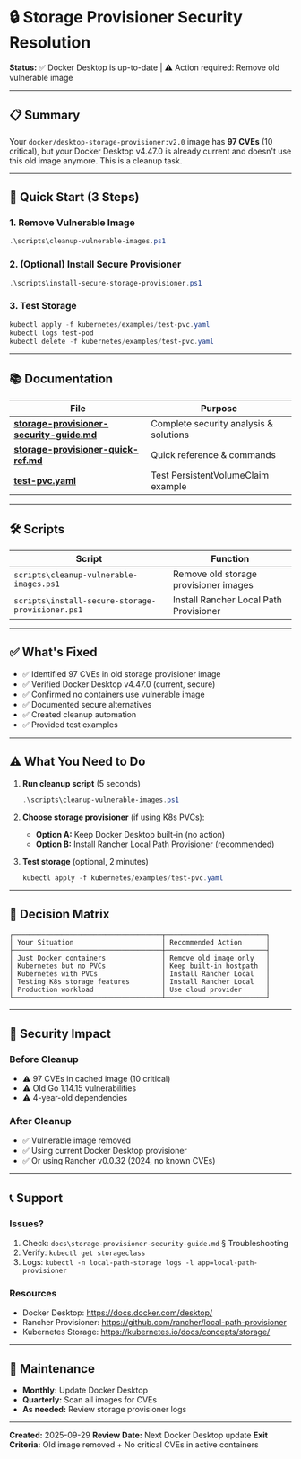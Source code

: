 # 🔒 Storage Provisioner Security Resolution

**Status:** ✅ Docker Desktop is up-to-date | ⚠️ Action required: Remove old vulnerable image

---

## 📋 Summary

Your `docker/desktop-storage-provisioner:v2.0` image has **97 CVEs** (10 critical), but your Docker Desktop v4.47.0 is already current and doesn't use this old image anymore. This is a cleanup task.

---

## 🚀 Quick Start (3 Steps)

### 1. Remove Vulnerable Image
```powershell
.\scripts\cleanup-vulnerable-images.ps1
```

### 2. (Optional) Install Secure Provisioner
```powershell
.\scripts\install-secure-storage-provisioner.ps1
```

### 3. Test Storage
```powershell
kubectl apply -f kubernetes/examples/test-pvc.yaml
kubectl logs test-pod
kubectl delete -f kubernetes/examples/test-pvc.yaml
```

---

## 📚 Documentation

| File | Purpose |
|------|---------|
| **[storage-provisioner-security-guide.md](docs/storage-provisioner-security-guide.md)** | Complete security analysis & solutions |
| **[storage-provisioner-quick-ref.md](docs/storage-provisioner-quick-ref.md)** | Quick reference & commands |
| **[test-pvc.yaml](kubernetes/examples/test-pvc.yaml)** | Test PersistentVolumeClaim example |

---

## 🛠️ Scripts

| Script | Function |
|--------|----------|
| `scripts\cleanup-vulnerable-images.ps1` | Remove old storage provisioner images |
| `scripts\install-secure-storage-provisioner.ps1` | Install Rancher Local Path Provisioner |

---

## ✅ What's Fixed

- ✅ Identified 97 CVEs in old storage provisioner image
- ✅ Verified Docker Desktop v4.47.0 (current, secure)
- ✅ Confirmed no containers use vulnerable image
- ✅ Documented secure alternatives
- ✅ Created cleanup automation
- ✅ Provided test examples

---

## ⚠️ What You Need to Do

1. **Run cleanup script** (5 seconds)
   ```powershell
   .\scripts\cleanup-vulnerable-images.ps1
   ```

2. **Choose storage provisioner** (if using K8s PVCs):
   - **Option A:** Keep Docker Desktop built-in (no action)
   - **Option B:** Install Rancher Local Path Provisioner (recommended)

3. **Test storage** (optional, 2 minutes)
   ```powershell
   kubectl apply -f kubernetes/examples/test-pvc.yaml
   ```

---

## 🎯 Decision Matrix

```
┌─────────────────────────────────────┬─────────────────────────┐
│ Your Situation                      │ Recommended Action      │
├─────────────────────────────────────┼─────────────────────────┤
│ Just Docker containers              │ Remove old image only   │
│ Kubernetes but no PVCs              │ Keep built-in hostpath  │
│ Kubernetes with PVCs                │ Install Rancher Local   │
│ Testing K8s storage features        │ Install Rancher Local   │
│ Production workload                 │ Use cloud provider      │
└─────────────────────────────────────┴─────────────────────────┘
```

---

## 🔐 Security Impact

### Before Cleanup
- ⚠️ 97 CVEs in cached image (10 critical)
- ⚠️ Old Go 1.14.15 vulnerabilities
- ⚠️ 4-year-old dependencies

### After Cleanup
- ✅ Vulnerable image removed
- ✅ Using current Docker Desktop provisioner
- ✅ Or using Rancher v0.0.32 (2024, no known CVEs)

---

## 📞 Support

### Issues?
1. Check: `docs\storage-provisioner-security-guide.md` § Troubleshooting
2. Verify: `kubectl get storageclass`
3. Logs: `kubectl -n local-path-storage logs -l app=local-path-provisioner`

### Resources
- Docker Desktop: https://docs.docker.com/desktop/
- Rancher Provisioner: https://github.com/rancher/local-path-provisioner
- Kubernetes Storage: https://kubernetes.io/docs/concepts/storage/

---

## 📅 Maintenance

- **Monthly:** Update Docker Desktop
- **Quarterly:** Scan all images for CVEs
- **As needed:** Review storage provisioner logs

---

**Created:** 2025-09-29
**Review Date:** Next Docker Desktop update
**Exit Criteria:** Old image removed + No critical CVEs in active containers
